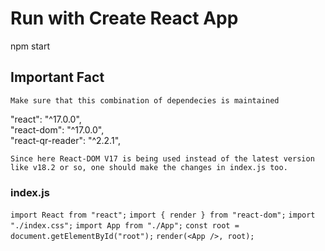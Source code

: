 # Run with Create React App
npm start

## Important Fact
`Make sure that this combination of dependecies is maintained`

"react": "^17.0.0",\
"react-dom": "^17.0.0",\
"react-qr-reader": "^2.2.1",

`Since here React-DOM V17 is being used instead of the latest version like v18.2 or so, one should make the changes in index.js too.`

### index.js
`import React from "react";`
`import { render } from "react-dom";`
`import "./index.css";`
`import App from "./App";`
`const root = document.getElementById("root");`
`render(<App />, root);`

